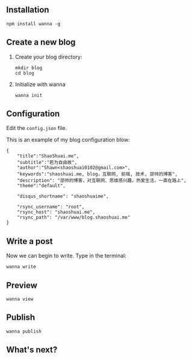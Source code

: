 <!--
{
    "title":"Get Started",
    "date":"2012-10-06 16:35",
    "comments":true,
    "categories":[""]
}
-->

## Installation

    npm install wanna -g

## Create a new blog

1.  Create your blog directory:

        mkdir blog
        cd blog

2.  Initialize with wanna

        wanna init

## Configuration

Edit the `config.json` file.

This is an example of my blog configuration blow:

    {
        "title":"ShaoShuai.me",
        "subtitle":"若为自由故",
        "author":"Shawn<shaoshuai0102@gmail.com>",
        "keywords":"shaoshuai.me, blog，互联网, 前端, 技术, 邵帅的博客",
        "description": "邵帅的博客，对互联网、思维感兴趣，热爱生活，一直在路上",
        "theme":"default",

        "disqus_shortname": "shaoshuaime",

        "rsync_username": "root",
        "rsync_host": "shaoshuai.me",
        "rsync_path": "/var/www/blog.shaoshuai.me"
    }


## Write a post

Now we can begin to write. Type in the terminal:

    wanna write

## Preview

    wanna view

## Publish

    wanna publish

## What's next?

